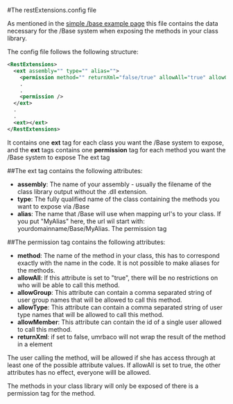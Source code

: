 #The restExtensions.config file

As mentioned in the [simple /base example page](../../../Reference/Api/Base/HelloWorld.md) this file contains the data necessary for the /Base system when exposing the methods in your class library.

The config file follows the following structure:
```XML
<RestExtensions>
  <ext assembly="" type="" alias="">
    <permission method="" returnXml="false/true" allowAll="true" allowGroup="" allowType="" allowMember="" />
    .
    .
    <permission />
  </ext>
  .
  .
  <ext></ext>
</RestExtensions>
```

It contains one **ext** tag for each class you want the /Base system to expose, and the **ext** tags contains one **permission** tag for each method you want the /Base system to expose
The ext tag

##The ext tag contains the following attributes:

- **assembly**: The name of your assembly - usually the filename of the class library output without the .dll extension. 
- **type**: The fully qualified name of the class containing the methods you want to expose via /Base
- **alias**: The name that /Base will use when mapping url's to your class. If you put "MyAlias" here, the url wil start with: yourdomainname/Base/MyAlias.
The permission tag

##The permission tag contains the following attributes:

- **method**: The name of the method in your class, this has to correspond exactly with the name in the code. It is not possible to make aliases for the methods.
- **allowAll**: If this attribute is set to "true", there will be no restrictions on who will be able to call this method.
- **allowGroup**: This attribute can contain a comma separated string of user group names that will be allowed to call this method.
- **allowType**: This attribute can contain a comma separated string of user type names that will be allowed to call this method.
- **allowMember**: This attribute can contain the id of a single user allowed to call this method.
- **returnXml**: if set to false, umrbaco will not wrap the result of the method in a <value> element

The user calling the method, will be allowed if she has access through at least one of the possible attribute values. If allowAll is set to true, the other attributes has no effect, everyone willl be allowed. 

The methods in your class library will only be exposed of there is a permission tag for the method.
